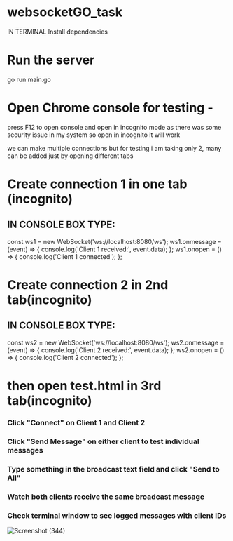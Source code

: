 # websocketGO_task

IN TERMINAL
Install dependencies

# Run the server
go run main.go

# Open Chrome console for testing -
press F12 to open console  and open in incognito mode as there was some security issue in my system so open in incognito it will work

we can make multiple connections but for testing i am taking only 2, many can be added just by opening different tabs
# Create connection 1 in one tab (incognito)
## IN CONSOLE BOX TYPE:
const ws1 = new WebSocket('ws://localhost:8080/ws');
ws1.onmessage = (event) => { console.log('Client 1 received:', event.data); };
ws1.onopen = () => { console.log('Client 1 connected'); };
   
# Create connection 2 in 2nd tab(incognito)
## IN CONSOLE BOX TYPE:
const ws2 = new WebSocket('ws://localhost:8080/ws');
ws2.onmessage = (event) => { console.log('Client 2 received:', event.data); };
ws2.onopen = () => { console.log('Client 2 connected'); };

# then open test.html in 3rd tab(incognito)

### Click "Connect" on Client 1 and Client 2
### Click "Send Message" on either client to test individual messages
### Type something in the broadcast text field and click "Send to All"
### Watch both clients receive the same broadcast message
### Check terminal window to see logged messages with client IDs





![Screenshot (344)](https://github.com/user-attachments/assets/aef62ecf-686e-4ee8-b9e6-1d759c1ba3db)








